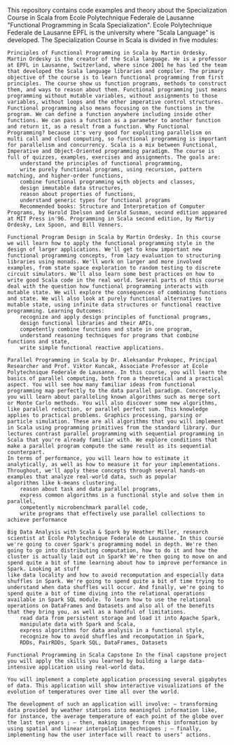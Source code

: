

This repository contains code examples and theory about the Specialization Course in Scala from Ecole Polytechnique Federale de Lausanne "Functional Programming in Scala Specialization". Ecole Polytechnique Federale de Lausanne EPFL is the university where "Scala Language" is developed. The Specialization Course in Scala is divided in five modules:

    Principles of Functional Programming in Scala by Martin Ordesky. Martin Ordesky is the creator of the Scala language. He is a professor at EPFL in Lausanne, Switzerland, where since 2001 he has led the team that developed the Scala language libraries and compiler. The primary objective of the course is to learn functional programming from first principles. The course show us function programs, methods to construct them, and ways to reason about them. Functional programming just means programming without mutable variables, without assignments to those variables, without loops and the other imperative control structures. Functional programming also means focusing on the functions in the program. We can define a function anywhere including inside other functions. We can pass a function as a parameter to another function and return it, as a result from a function. Why Functional Programming? because it's very good for exploiting parallelism on multi call and cloud computing, so functional programming is important for parallelism and concurrency. Scala is a mix between Functional, Imperative and Object-Oriented programming paradigm. The course is full of quizzes, examples, exercises and assignments. The goals are:
        understand the principles of functional programming,
        write purely functional programs, using recursion, pattern matching, and higher-order functions,
        combine functional programming with objects and classes,
        design immutable data structures,
        reason about properties of functions,
        understand generic types for functional programs
        Recommended books: Structure and Interpretation of Computer Programs, by Harold Ibelson and Gerald Susman, second edition appeared at MIT Press in'96. Programming in Scala second edition, by Martiy Ordesky, Lex Spoon, and Bill Venners.

    Functional Program Design in Scala by Martin Ordesky. In this course we will learn how to apply the functional programming style in the design of larger applications. We'll get to know important new functional programming concepts, from lazy evaluation to structuring libraries using monads. We'll work on larger and more involved examples, from state space exploration to random testing to discrete circuit simulators. We’ll also learn some best practices on how to write good Scala code in the real world. Several parts of this course deal with the question how functional programming interacts with mutable state. We will explore the consequences of combining functions and state. We will also look at purely functional alternatives to mutable state, using infinite data structures or functional reactive programming. Learning Outcomes:
        recognize and apply design principles of functional programs,
        design functional libraries and their APIs,
        competently combine functions and state in one program,
        understand reasoning techniques for programs that combine functions and state,
        write simple functional reactive applications.

    Parallel Programming in Scala by Dr. Aleksandar Prokopec, Principal Researcher and Prof. Viktor Kuncak, Associate Professor at Ecole Polytechnique Federale de Lausanne. In this course, you will learn the basics of parallel computing, both from a theoretical and a practical aspect. You will see how many familiar ideas from functional programming map perfectly to the data parallel paradigm. Concretely, you will learn about paralleling known algorithms such as merge sort or Monte Carlo methods. You will also discover some new algorithms, like parallel reduction, or parallel perfect sum. This knowledge applies to practical problems. Graphics processing, parsing or particle simulation. These are all algorithms that you will implement in Scala using programming primitives from the standard library. Our lectures contrast parallel programming with sequential programming in Scala that you're already familiar with. We explore conditions that make a parallel program compute the same result as its sequential counterpart.
    In terms of performance, you will learn how to estimate it analytically, as well as how to measure it for your implementations. Throughout, we'll apply these concepts through several hands-on examples that analyze real-world data, such as popular
    algorithms like k-means clustering.
        reason about task and data parallel programs,
        express common algorithms in a functional style and solve them in parallel,
        competently microbenchmark parallel code,
        write programs that effectively use parallel collections to achieve performance

    Big Data Analysis with Scala & Spark by Heather Miller, research scientist at Ecole Polytechnique Federale de Lausanne. In this course we're going to cover Spark's programming model in depth. We're then going to go into distributing computation, how to do it and how the cluster is actually laid out in Spark? We're then going to move on and spend quite a bit of time learning about how to improve performance in Spark. Looking at stuff
    like data locality and how to avoid recomputation and especially data shuffles in Spark. We're going to spend quite a bit of time trying to understand when data shuffles will occur. And finally, we're going to spend quite a bit of time diving into the relational operations available in Spark SQL module. To learn how to use the relational operations on DataFrames and Datasets and also all of the benefits that they bring you, as well as a handful of limitations.
        read data from persistent storage and load it into Apache Spark,
        manipulate data with Spark and Scala,
        express algorithms for data analysis in a functional style,
        recognize how to avoid shuffles and recomputation in Spark,
        RDDs, PairRDDs, Spark SQL, DataFrames, Datasets

    Functional Programming in Scala Capstone In the final capstone project you will apply the skills you learned by building a large data-intensive application using real-world data.

    You will implement a complete application processing several gigabytes of data. This application will show interactive visualizations of the evolution of temperatures over time all over the world.

    The development of such an application will involve: — transforming data provided by weather stations into meaningful information like, for instance, the average temperature of each point of the globe over the last ten years ; — then, making images from this information by using spatial and linear interpolation techniques ; — finally, implementing how the user interface will react to users’ actions.

